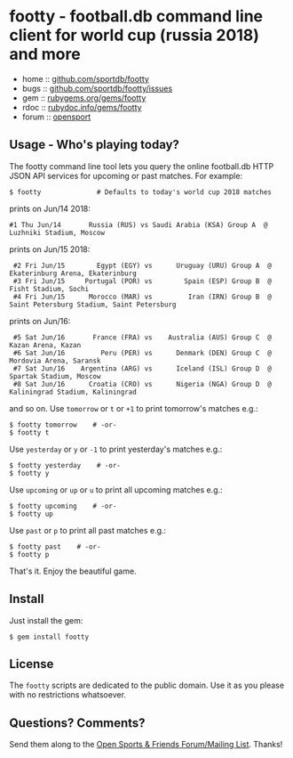 # footty - football.db command line client for world cup (russia 2018) and more

* home  :: [github.com/sportdb/footty](https://github.com/sportdb/footty)
* bugs  :: [github.com/sportdb/footty/issues](https://github.com/sportdb/footty/issues)
* gem   :: [rubygems.org/gems/footty](https://rubygems.org/gems/footty)
* rdoc  :: [rubydoc.info/gems/footty](http://rubydoc.info/gems/footty)
* forum :: [opensport](http://groups.google.com/group/opensport)





## Usage - Who's playing today?

The footty command line tool lets you query the online football.db HTTP JSON API services
for upcoming or past matches. For example:

    $ footty              # Defaults to today's world cup 2018 matches

prints on Jun/14 2018:

    #1 Thu Jun/14       Russia (RUS) vs Saudi Arabia (KSA) Group A  @ Luzhniki Stadium, Moscow

prints on Jun/15 2018:

     #2 Fri Jun/15        Egypt (EGY) vs      Uruguay (URU) Group A  @ Ekaterinburg Arena, Ekaterinburg
     #3 Fri Jun/15     Portugal (POR) vs        Spain (ESP) Group B  @ Fisht Stadium, Sochi
     #4 Fri Jun/15      Morocco (MAR) vs         Iran (IRN) Group B  @ Saint Petersburg Stadium, Saint Petersburg

prints on Jun/16:

     #5 Sat Jun/16       France (FRA) vs    Australia (AUS) Group C  @ Kazan Arena, Kazan
     #6 Sat Jun/16         Peru (PER) vs      Denmark (DEN) Group C  @ Mordovia Arena, Saransk
     #7 Sat Jun/16    Argentina (ARG) vs      Iceland (ISL) Group D  @ Spartak Stadium, Moscow
     #8 Sat Jun/16      Croatia (CRO) vs      Nigeria (NGA) Group D  @ Kaliningrad Stadium, Kaliningrad

and so on.
Use `tomorrow` or `t` or `+1` to print tomorrow's matches e.g.:

    $ footty tomorrow    # -or-
    $ footty t

Use `yesterday` or `y` or `-1` to print yesterday's matches e.g.:

    $ footty yesterday    # -or-
    $ footty y

Use `upcoming` or `up` or `u` to print all upcoming matches e.g.:

    $ footty upcoming    # -or-
    $ footty up

Use `past` or `p` to print all past matches e.g.:

    $ footty past    # -or-
    $ footty p


That's it. Enjoy the beautiful game.


## Install

Just install the gem:

    $ gem install footty


## License

The `footty` scripts are dedicated to the public domain.
Use it as you please with no restrictions whatsoever.


## Questions? Comments?

Send them along to the
[Open Sports & Friends Forum/Mailing List](http://groups.google.com/group/opensport).
Thanks!
